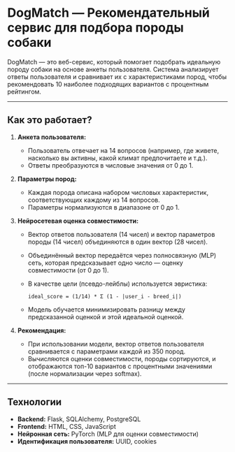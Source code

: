 # DogMatch — Рекомендательный сервис для подбора породы собаки

DogMatch — это веб-сервис, который помогает подобрать идеальную породу собаки на основе анкеты пользователя. Система анализирует ответы пользователя и сравнивает их с характеристиками пород, чтобы рекомендовать 10 наиболее подходящих вариантов с процентным рейтингом.

---

## Как это работает?

1. **Анкета пользователя:**
   - Пользователь отвечает на 14 вопросов (например, где живете, насколько вы активны, какой климат предпочитаете и т.д.).
   - Ответы преобразуются в числовые значения от 0 до 1.

2. **Параметры пород:**
   - Каждая порода описана набором числовых характеристик, соответствующих каждому из 14 вопросов.
   - Параметры нормализуются в диапазоне от 0 до 1.

3. **Нейросетевая оценка совместимости:**
   - Вектор ответов пользователя (14 чисел) и вектор параметров породы (14 чисел) объединяются в один вектор (28 чисел).
   - Объединённый вектор передаётся через полносвязную (MLP) сеть, которая предсказывает одно число — оценку совместимости (от 0 до 1).
   - В качестве цели (псевдо-лейблы) используется эвристика:
     
     ```
     ideal_score = (1/14) * Σ (1 - |user_i - breed_i|)
     ```
     
   - Модель обучается минимизировать разницу между предсказанной оценкой и этой идеальной оценкой.

4. **Рекомендация:**
   - При использовании модели, вектор ответов пользователя сравнивается с параметрами каждой из 350 пород.
   - Вычисляются оценки совместимости, породы сортируются, и отображаются топ-10 вариантов с процентными значениями (после нормализации через softmax).

---

## Технологии

- **Backend:** Flask, SQLAlchemy, PostgreSQL  
- **Frontend:** HTML, CSS, JavaScript  
- **Нейронная сеть:** PyTorch (MLP для оценки совместимости)  
- **Идентификация пользователя:** UUID, cookies